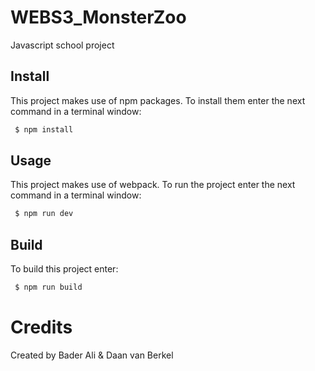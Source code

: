 # WEBS3_MonsterZoo
Javascript school project

## Install

This project makes use of npm packages. To install them enter the next command in a terminal window:

```bash
 $ npm install
```

## Usage

This project makes use of webpack. To run the project enter the next command in a terminal window:

```bash
 $ npm run dev
```

## Build

To build this project enter:

```bash
 $ npm run build
```

# Credits

Created by Bader Ali & Daan van Berkel
